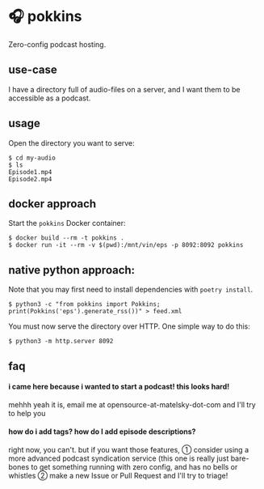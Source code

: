 # 🎧 pokkins

Zero-config podcast hosting.

## use-case

I have a directory full of audio-files on a server, and I want them to be accessible as a podcast.

## usage 

Open the directory you want to serve:

```shell
$ cd my-audio
$ ls
Episode1.mp4
Episode2.mp4
```

## docker approach 

Start the `pokkins` Docker container:


```shell
$ docker build --rm -t pokkins .
$ docker run -it --rm -v $(pwd):/mnt/vin/eps -p 8092:8092 pokkins
```


## native python approach:

Note that you may first need to install dependencies with `poetry install`.

```shell
$ python3 -c "from pokkins import Pokkins; print(Pokkins('eps').generate_rss())" > feed.xml
```

You must now serve the directory over HTTP. One simple way to do this:

```shell
$ python3 -m http.server 8092
```

## faq

#### i came here because i wanted to start a podcast! this looks hard!

mehhh yeah it is, email me at opensource-at-matelsky-dot-com and I'll try to help you

#### how do i add tags? how do I add episode descriptions?

right now, you can't. but if you want those features, ① consider using a more advanced podcast syndication service (this one is really just bare-bones to get something running with zero config, and has no bells or whistles ②  make a new Issue or Pull Request and I'll try to triage!
